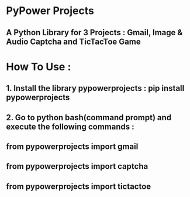 # PyPower Projects
## A Python Library for 3 Projects : Gmail, Image & Audio Captcha and TicTacToe Game
# How To Use :
## 1. Install the library pypowerprojects : pip install pypowerprojects
## 2. Go to python bash(command prompt) and execute the following commands :
## from pypowerprojects import gmail
## from pypowerprojects import captcha
## from pypowerprojects import tictactoe

